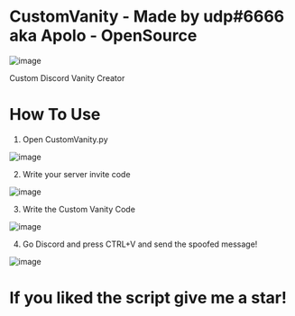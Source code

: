 # CustomVanity - Made by udp#6666 aka Apolo - OpenSource

![image](https://user-images.githubusercontent.com/84898161/123319351-959a5c80-d530-11eb-81d8-eba422215d03.png)

Custom Discord Vanity Creator

# How To Use

1. Open CustomVanity.py

![image](https://user-images.githubusercontent.com/84898161/123322459-a220b400-d534-11eb-999b-3385bbf39489.png)

2. Write your server invite code

![image](https://user-images.githubusercontent.com/84898161/123322534-b82e7480-d534-11eb-8b2b-7d569c462f7a.png)

3. Write the Custom Vanity Code

![image](https://user-images.githubusercontent.com/84898161/123322620-ce3c3500-d534-11eb-8d26-9d0c3c0428de.png)

4. Go Discord and press CTRL+V and send the spoofed message!

![image](https://user-images.githubusercontent.com/84898161/123322714-eca23080-d534-11eb-9531-49ca263000c7.png)


<h1>If you liked the script give me a star!</h1>
